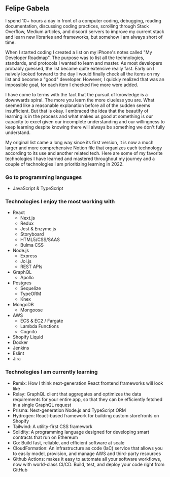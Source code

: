 ## Felipe Gabela

I spend 10+ hours a day in front of a computer coding, debugging, reading documentation, discussing coding practices, scrolling through Stack Overflow, Medium articles, and discord servers to improve my current stack and learn new libraries and frameworks, but somehow I am always short of time.  

When I started coding I created a list on my iPhone's notes called "My Developer Roadmap". The purpose was to list all the technologies, standards, and protocols  I wanted to learn and master. As most developers probably guessed, the list became quite extensive really fast. Early on I naively looked forward to the day I would finally check all the items on my list and become a "good" developer. However, I quickly realized that was an impossible goal, for each item I checked five more were added.  

I have come to terms with the fact that the pursuit of knowledge is a downwards spiral. The more you learn the more clueless you are. What seemed like a reasonable explanation before all of the sudden seems insufficient. But that is okay. I embraced the idea that the beautify of learning is in the process and what makes us good at something is our capacity to excel given our incomplete understanding and our willingness to keep learning despite knowing there will always be something we don't fully understand. 


My original list came a long way since its first version, it is now a much larger and more comprehensive Notion file that organizes each technology according to its use and another related tech. Here are some of my favorite technologies I have learned and mastered throughout my journey and a couple of technologies I am prioritizing learning in 2022. 

### Go to programming languages 
- JavaScript & TypeScript

### Technologies I enjoy the most working with
- React 
  - Next.js
  - Redux
  - Jest & Enzyme.js
  - Storyboard
  - HTML5/CSS/SAAS
  - Bulma CSS
- Node.js 
  - Express
  - Joi.js
  -  REST APIs
- GraphQL
  - Apollo
- Postgres
    - Sequelize
    - TypeORM
    - Knex
- MongoDB
  - Mongoose
- AWS 
  - ECS & EC2 / Fargate
  - Lambda Functions
  - Cognito
- Shopify Liquid
- Docker
- Jenkins
- Eslint
- Jira

### Technologies I am currently learning
- Remix: How I think next-generation React frontend frameworks will look like
- Relay: GraphQL client that aggregates and optimizes the data requirements for your entire app, so that they can be efficiently fetched in a single GraphQL request
- Prisma: Next-generation Node.js and TypeScript ORM
- Hydrogen: React-based framework for building custom storefronts on Shopify
- Tailwind: A utility-first CSS framework
- Solidity: A programming language designed for developing smart contracts that run on Ethereum
- Go: Build fast, reliable, and efficient software at scale
- CloudFormation: An infrastructure as code (IaC) service that allows you to easily model, provision, and manage AWS and third-party resources
- Github Actions: makes it easy to automate all your software workflows, now with world-class CI/CD. Build, test, and deploy your code right from GitHub
